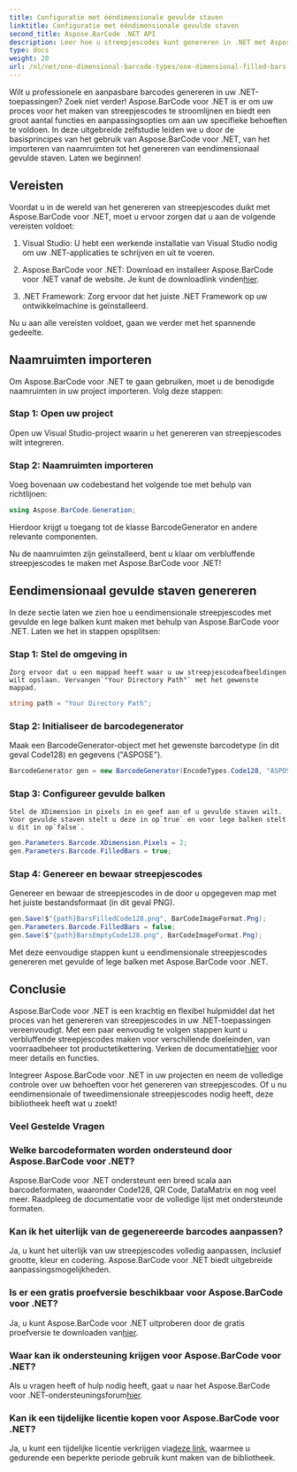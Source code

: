```yaml
---
title: Configuratie met ééndimensionale gevulde staven
linktitle: Configuratie met ééndimensionale gevulde staven
second_title: Aspose.BarCode .NET API
description: Leer hoe u streepjescodes kunt genereren in .NET met Aspose.BarCode voor .NET. Deze uitgebreide tutorial behandelt alles, van het importeren van naamruimten tot het maken van eendimensionale streepjescodes.
type: docs
weight: 20
url: /nl/net/one-dimensional-barcode-types/one-dimensional-filled-bars-configuration/
---
```


Wilt u professionele en aanpasbare barcodes genereren in uw .NET-toepassingen? Zoek niet verder! Aspose.BarCode voor .NET is er om uw proces voor het maken van streepjescodes te stroomlijnen en biedt een groot aantal functies en aanpassingsopties om aan uw specifieke behoeften te voldoen. In deze uitgebreide zelfstudie leiden we u door de basisprincipes van het gebruik van Aspose.BarCode voor .NET, van het importeren van naamruimten tot het genereren van eendimensionaal gevulde staven. Laten we beginnen!

## Vereisten

Voordat u in de wereld van het genereren van streepjescodes duikt met Aspose.BarCode voor .NET, moet u ervoor zorgen dat u aan de volgende vereisten voldoet:

1. Visual Studio: U hebt een werkende installatie van Visual Studio nodig om uw .NET-applicaties te schrijven en uit te voeren.

2.  Aspose.BarCode voor .NET: Download en installeer Aspose.BarCode voor .NET vanaf de website. Je kunt de downloadlink vinden[hier](https://releases.aspose.com/barcode/net/).

3. .NET Framework: Zorg ervoor dat het juiste .NET Framework op uw ontwikkelmachine is geïnstalleerd.

Nu u aan alle vereisten voldoet, gaan we verder met het spannende gedeelte.

## Naamruimten importeren

Om Aspose.BarCode voor .NET te gaan gebruiken, moet u de benodigde naamruimten in uw project importeren. Volg deze stappen:

### Stap 1: Open uw project
   Open uw Visual Studio-project waarin u het genereren van streepjescodes wilt integreren.

### Stap 2: Naamruimten importeren
   Voeg bovenaan uw codebestand het volgende toe met behulp van richtlijnen:

   ```csharp
   using Aspose.BarCode.Generation;
   ```

   Hierdoor krijgt u toegang tot de klasse BarcodeGenerator en andere relevante componenten.

Nu de naamruimten zijn geïnstalleerd, bent u klaar om verbluffende streepjescodes te maken met Aspose.BarCode voor .NET!

## Eendimensionaal gevulde staven genereren

In deze sectie laten we zien hoe u eendimensionale streepjescodes met gevulde en lege balken kunt maken met behulp van Aspose.BarCode voor .NET. Laten we het in stappen opsplitsen:

### Stap 1: Stel de omgeving in
    Zorg ervoor dat u een mappad heeft waar u uw streepjescodeafbeeldingen wilt opslaan. Vervangen`"Your Directory Path"` met het gewenste mappad.

   ```csharp
   string path = "Your Directory Path";
   ```

### Stap 2: Initialiseer de barcodegenerator
   Maak een BarcodeGenerator-object met het gewenste barcodetype (in dit geval Code128) en gegevens ("ASPOSE").

   ```csharp
   BarcodeGenerator gen = new BarcodeGenerator(EncodeTypes.Code128, "ASPOSE");
   ```

### Stap 3: Configureer gevulde balken
    Stel de XDimension in pixels in en geef aan of u gevulde staven wilt. Voor gevulde staven stelt u deze in op`true` en voor lege balken stelt u dit in op`false`.

   ```csharp
   gen.Parameters.Barcode.XDimension.Pixels = 2;
   gen.Parameters.Barcode.FilledBars = true;
   ```

### Stap 4: Genereer en bewaar streepjescodes
   Genereer en bewaar de streepjescodes in de door u opgegeven map met het juiste bestandsformaat (in dit geval PNG).

   ```csharp
   gen.Save($"{path}BarsFilledCode128.png", BarCodeImageFormat.Png);
   gen.Parameters.Barcode.FilledBars = false;
   gen.Save($"{path}BarsEmptyCode128.png", BarCodeImageFormat.Png);
   ```

Met deze eenvoudige stappen kunt u eendimensionale streepjescodes genereren met gevulde of lege balken met Aspose.BarCode voor .NET.

## Conclusie

Aspose.BarCode voor .NET is een krachtig en flexibel hulpmiddel dat het proces van het genereren van streepjescodes in uw .NET-toepassingen vereenvoudigt. Met een paar eenvoudig te volgen stappen kunt u verbluffende streepjescodes maken voor verschillende doeleinden, van voorraadbeheer tot productetikettering. Verken de documentatie[hier](https://reference.aspose.com/barcode/net/) voor meer details en functies.

Integreer Aspose.BarCode voor .NET in uw projecten en neem de volledige controle over uw behoeften voor het genereren van streepjescodes. Of u nu eendimensionale of tweedimensionale streepjescodes nodig heeft, deze bibliotheek heeft wat u zoekt!

### Veel Gestelde Vragen

### Welke barcodeformaten worden ondersteund door Aspose.BarCode voor .NET?
Aspose.BarCode voor .NET ondersteunt een breed scala aan barcodeformaten, waaronder Code128, QR Code, DataMatrix en nog veel meer. Raadpleeg de documentatie voor de volledige lijst met ondersteunde formaten.

### Kan ik het uiterlijk van de gegenereerde barcodes aanpassen?
Ja, u kunt het uiterlijk van uw streepjescodes volledig aanpassen, inclusief grootte, kleur en codering. Aspose.BarCode voor .NET biedt uitgebreide aanpassingsmogelijkheden.

### Is er een gratis proefversie beschikbaar voor Aspose.BarCode voor .NET?
Ja, u kunt Aspose.BarCode voor .NET uitproberen door de gratis proefversie te downloaden van[hier](https://releases.aspose.com/).

### Waar kan ik ondersteuning krijgen voor Aspose.BarCode voor .NET?
 Als u vragen heeft of hulp nodig heeft, gaat u naar het Aspose.BarCode voor .NET-ondersteuningsforum[hier](https://forum.aspose.com/c/barcode/13).

### Kan ik een tijdelijke licentie kopen voor Aspose.BarCode voor .NET?
 Ja, u kunt een tijdelijke licentie verkrijgen via[deze link](https://purchase.aspose.com/temporary-license/), waarmee u gedurende een beperkte periode gebruik kunt maken van de bibliotheek.